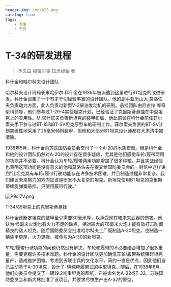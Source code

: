```yaml
---
header-img: img/023.png
catalog: true
tags:
    - 军事
    - 干货
---
```


# T-34的研发进程
> 本文由 棱镜军事 拉沃契金 著 

科什金和哈尔科夫设计团队

哈尔科夫设计局局长米哈伊尔·科什金在1936年被派遣到这里进行BT坦克的改进研发。科什金召集了一个有才干切经验丰富的设计团队，他的副手亚历山大·莫洛佐夫负责动力方面，此人负责过新型V-2柴油发动机的研制。悬挂团队由尼古拉·库奇伦科领导，他们参与过T-29-4实验坦克计划，已经验证了克里斯蒂悬挂在中型坦克上的实用性。M.塔什诺夫负责新坦克的装甲布局，他此前曾在科什金前任菲尔索夫手下参与过BT-IS和BT-SV坦克原型车的研制工作。菲尔索夫负责的BT-SV计划突破性地采用了25毫米倾斜装甲，但他和大部分BT坦克设计师都在大肃清中被清除。

1938年5月，科什金向苏联国防委员会交付了一个A-20的木质模型。但是科什金和他的设计团队仍然对A-20的设计存在很多疑虑，尤其是他们感觉车轮/履带两用的功能并不必要。科什金认为车轮/履带两用功能增加了很多种粮，并且实战经验也表明这项功能是没有意义的他和莫洛佐夫在提交给国防委员会的一封信中这样讲到“让坦克具有车轮/履带行驶功能存在许多技术困难，并且制造过程非常复杂。我们建议未来努力的方向应该是研发不太复杂的坦克。新坦克使用BT坦克的克里斯蒂螺旋弹簧悬挂，只使用履带行驶。”

![P9cl7V.png](https://s1.ax1x.com/2018/06/24/P9cl7V.png)

T-34/85坦克上的克里斯蒂悬挂

科什金还断定坦克的装甲至少需要30毫米厚，以承受现在和未来武器的伤害。他认为45毫米火炮也有火力不足的缺点，相对较大的76毫米火炮才能有效打击防御精良的敌人坦克。随后国防委员会批准哈尔科夫工厂既制造A-20坦克，也制造一辆装甲更厚、火力更强、被命名为A-30的新坦克。

车轮/履带行驶功能的问题仍然没有解决，车轮和履带的不必要结合增加了很多重量，需要克服许多技术难题。科什金的设计团队更加确信车轮/履带系统阻碍坦克量产，造成维护困难。考虑到苏联士兵的文化水平，简约一直是优点，因此他们自己主动基于A-30坦克，设计了-辆纯粹履带式的中型坦克。随后，在1938年8月，他们向委员会提交了一辆19.2吨重坦克的图纸，它被命名为A-32或T-32。苏联国防委员会和斯大林批准了该项目，并要求尽快生产出A-32的原型。
